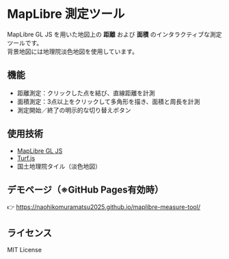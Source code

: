 # MapLibre 測定ツール

MapLibre GL JS を用いた地図上の **距離** および **面積** のインタラクティブな測定ツールです。  
背景地図には地理院淡色地図を使用しています。

## 機能

- 距離測定：クリックした点を結び、直線距離を計測
- 面積測定：3点以上をクリックして多角形を描き、面積と周長を計測
- 測定開始／終了の明示的な切り替えボタン

## 使用技術

- [MapLibre GL JS](https://maplibre.org/)
- [Turf.js](https://turfjs.org/)
- 国土地理院タイル（淡色地図）

## デモページ（※GitHub Pages有効時）

👉 https://naohikomuramatsu2025.github.io/maplibre-measure-tool/

## ライセンス

MIT License
